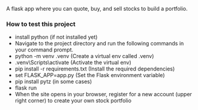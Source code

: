 A flask app where you can quote, buy, and sell stocks to build a portfolio.

### How to test this project
- install python (if not installed yet)
- Navigate to the project directory and run the following commands in your command prompt.
- python -m venv .venv (Create a virtual env called .venv)
- .venv\Scripts\activate (Activate the virtual env)
- pip install -r requirements.txt (Install the required dependencies)
- set FLASK_APP=app.py (Set the Flask environment variable)
- pip install pytz (in some cases)
- flask run
- When the site opens in your browser, register for a new account (upper right corner) to create your own stock portfolio
